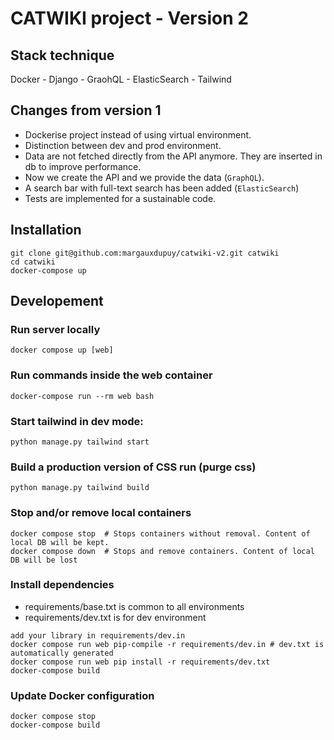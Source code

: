 # CATWIKI project - Version 2

## Stack technique
Docker - Django - GraohQL - ElasticSearch - Tailwind

## Changes from version 1

- Dockerise project instead of using virtual environment.
- Distinction between dev and prod environment.
- Data are not fetched directly from the API anymore. They are inserted in db to improve performance.
- Now we create the API and we provide the data (`GraphQL`).
- A search bar with full-text search has been added (`ElasticSearch`)
- Tests are implemented for a sustainable code.


## Installation

```
git clone git@github.com:margauxdupuy/catwiki-v2.git catwiki
cd catwiki
docker-compose up
```


## Developement

### Run server locally
```
docker compose up [web]
```

### Run commands inside the web container
```
docker-compose run --rm web bash
```

### Start tailwind in dev mode:
```
python manage.py tailwind start
```


### Build a production version of CSS run (purge css)
```
python manage.py tailwind build

```


### Stop and/or remove local containers
```
docker compose stop  # Stops containers without removal. Content of local DB will be kept.
docker compose down  # Stops and remove containers. Content of local DB will be lost
```


### Install dependencies

- requirements/base.txt is common to all environments
- requirements/dev.txt is for dev environment

 ```
add your library in requirements/dev.in
docker compose run web pip-compile -r requirements/dev.in # dev.txt is automatically generated
docker compose run web pip install -r requirements/dev.txt
docker-compose build
```

### Update Docker configuration 
```
docker compose stop
docker-compose build
```
